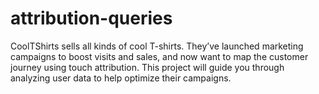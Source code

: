 # attribution-queries
CoolTShirts sells all kinds of cool T-shirts. They’ve launched marketing campaigns to boost visits and sales, and now want to map the customer journey using touch attribution. This project will guide you through analyzing user data to help optimize their campaigns.
